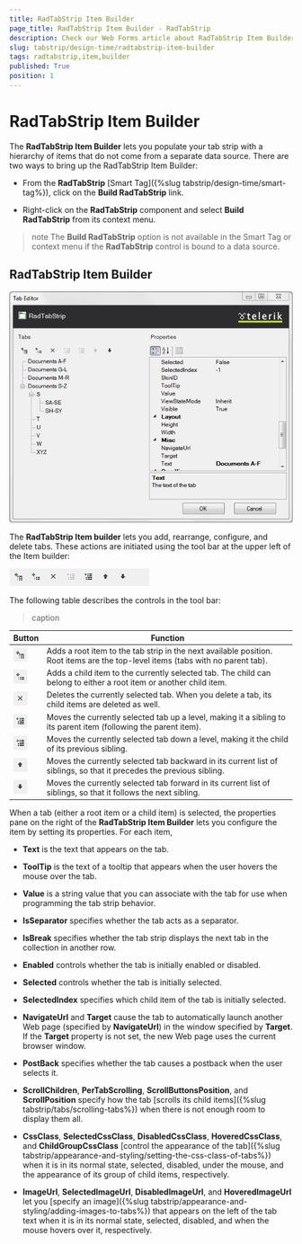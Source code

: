```yaml
---
title: RadTabStrip Item Builder
page_title: RadTabStrip Item Builder - RadTabStrip
description: Check our Web Forms article about RadTabStrip Item Builder.
slug: tabstrip/design-time/radtabstrip-item-builder
tags: radtabstrip,item,builder
published: True
position: 1
---
```


# RadTabStrip Item Builder


The **RadTabStrip Item Builder** lets you populate your tab strip with a hierarchy of items that do not come from a separate data source. There are two ways to bring up the RadTabStrip Item Builder:

* From the **RadTabStrip** [Smart Tag]({%slug tabstrip/design-time/smart-tag%}), click on the **Build RadTabStrip** link.

* Right-click on the **RadTabStrip** component and select **Build RadTabStrip** from its context menu.

>note The **Build RadTabStrip** option is not available in the Smart Tag or context menu if the **RadTabStrip** control is bound to a data source.
>

## RadTabStrip Item Builder

![Item builder with items](images/tabstrip_itembuilderwithitems.png)

The **RadTabStrip Item builder** lets you add, rearrange, configure, and delete tabs. These actions are initiated using the tool bar at the upper left of the Item builder:

![Item builder toolbar](images/tabstrip_itembuildertoolbar.png)

The following table describes the controls in the tool bar:

>caption  

| Button | Function |
| ------ | ------ |
|![Add root item](images/tabstrip_addrootitem.png)|Adds a root item to the tab strip in the next available position. Root items are the top-level items (tabs with no parent tab).|
|![Add child item](images/tabstrip_addchilditem.png)|Adds a child item to the currently selected tab. The child can belong to either a root item or another child item.|
|![Delete item](images/tabstrip_deleteitem.png)|Deletes the currently selected tab. When you delete a tab, its child items are deleted as well.|
|![Move up level](images/tabstrip_moveuplevel.png)|Moves the currently selected tab up a level, making it a sibling to its parent item (following the parent item).|
|![Move down level](images/tabstrip_movedownlevel.png)|Moves the currently selected tab down a level, making it the child of its previous sibling.|
|![Move up](images/tabstrip_moveup.png)|Moves the currently selected tab backward in its current list of siblings, so that it precedes the previous sibling.|
|![Move down](images/tabstrip_movedown.png)|Moves the currently selected tab forward in its current list of siblings, so that it follows the next sibling.|

When a tab (either a root item or a child item) is selected, the properties pane on the right of the **RadTabStrip Item Builder** lets you configure the item by setting its properties. For each item,

* **Text** is the text that appears on the tab.

* **ToolTip** is the text of a tooltip that appears when the user hovers the mouse over the tab.

* **Value** is a string value that you can associate with the tab for use when programming the tab strip behavior.

* **IsSeparator** specifies whether the tab acts as a separator.

* **IsBreak** specifies whether the tab strip displays the next tab in the collection in another row.

* **Enabled** controls whether the tab is initially enabled or disabled.

* **Selected** controls whether the tab is initially selected.

* **SelectedIndex** specifies which child item of the tab is initially selected.

* **NavigateUrl** and **Target** cause the tab to automatically launch another Web page (specified by **NavigateUrl**) in the window specified by **Target**. If the **Target** property is not set, the new Web page uses the current browser window.

* **PostBack** specifies whether the tab causes a postback when the user selects it.

* **ScrollChildren**, **PerTabScrolling**, **ScrollButtonsPosition**, and **ScrollPosition** specify how the tab [scrolls its child items]({%slug tabstrip/tabs/scrolling-tabs%}) when there is not enough room to display them all.

* **CssClass**, **SelectedCssClass**, **DisabledCssClass**, **HoveredCssClass**, and **ChildGroupCssClass** [control the appearance of the tab]({%slug tabstrip/appearance-and-styling/setting-the-css-class-of-tabs%}) when it is in its normal state, selected, disabled, under the mouse, and the appearance of its group of child items, respectively.

* **ImageUrl**, **SelectedImageUrl**, **DisabledImageUrl**, and **HoveredImageUrl** let you [specify an image]({%slug tabstrip/appearance-and-styling/adding-images-to-tabs%}) that appears on the left of the tab text when it is in its normal state, selected, disabled, and when the mouse hovers over it, respectively.
